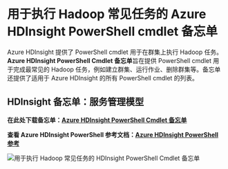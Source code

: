 <properties 
	pageTitle="HDInsight Hadoop PowerShell Cmdlet 备忘单 | Azure" 
	description="一个可下载的 HDInsight Hadoop Powershell cmdlet 备忘单，可帮助你在 Azure HDInsight 中执行标准的 Hadoop 任务。"
	services="hdinsight" 
	documentationCenter="" 
	authors="nitinme" 
	manager="paulettm" 
	editor="cgronlun"/>

<tags
	ms.service="hdinsight"
	ms.date="02/25/2016"
	wacn.date=""/>


# 用于执行 Hadoop 常见任务的 Azure HDInsight PowerShell cmdlet 备忘单

Azure HDInsight 提供了 PowerShell cmdlet 用于在群集上执行 Hadoop 任务。**Azure HDInsight PowerShell Cmdlet 备忘单**旨在提供 PowerShell cmdlet 用于完成最常见的 Hadoop 任务，例如建立群集、运行作业、删除群集等。备忘单还提供了适用于 Azure HDInsight 的所有 PowerShell cmdlet 的列表。

## HDInsight 备忘单：服务管理模型

**在此处下载备忘单：[Azure HDInsight PowerShell Cmdlet 备忘单](http://download.microsoft.com/download/B/7/D/B7DBB509-164D-4343-9894-12D1FB053776/HDI_PowerShell_Cmdlet_CheatSheet.pdf)**

**查看 Azure HDInsight PowerShell 参考文档：[Azure HDInsight PowerShell 参考](https://msdn.microsoft.com/zh-cn/library/azure/dn858087.aspx)**

![用于执行 Hadoop 常见任务的 HDInsight PowerShell Cmdlet 备忘单](./media/hdinsight-hadoop-powershell-cmdlet-cheat-sheet/HDI.PowerShell.Cmdlet.CheatSheet.png)


<!---HONumber=71-->